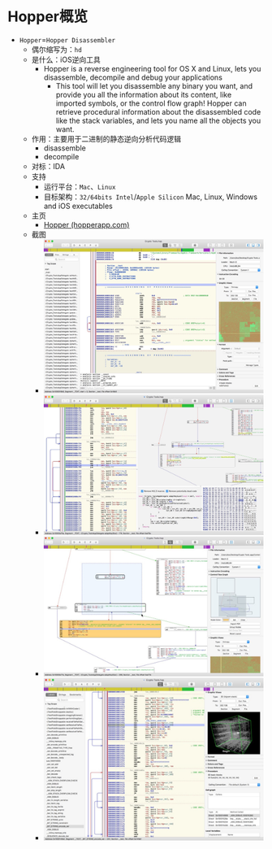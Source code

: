 # Hopper概览

* `Hopper`=`Hopper Disassembler`
  * 偶尔缩写为：`hd`
  * 是什么：iOS逆向工具
    * Hopper is a reverse engineering tool for OS X and Linux, lets you disassemble, decompile and debug your applications
      * This tool will let you disassemble any binary you want, and provide you all the information about its content, like imported symbols, or the control flow graph! Hopper can retrieve procedural information about the disassembled code like the stack variables, and lets you name all the objects you want.
  * 作用：主要用于二进制的静态逆向分析代码逻辑
    * disassemble
    * decompile
  * 对标：IDA
  * 支持
    * 运行平台：`Mac`、`Linux`
    * 目标架构：`32/64bits Intel`/`Apple Silicon` Mac, Linux, Windows and iOS executables
  * 主页
    * [Hopper (hopperapp.com)](https://www.hopperapp.com/)
  * 截图
    * ![hopper_screenshot_overall](../assets/img/hopper_screenshot_overall.jpg)
    * ![hopper_screenshot_code_cfg](../assets/img/hopper_screenshot_code_cfg.jpg)
    * ![hopper_screenshot_cfg_comment](../assets/img/hopper_screenshot_cfg_comment.jpg)
    * ![hopper_screenshot_inspector](../assets/img/hopper_screenshot_inspector.jpg)

